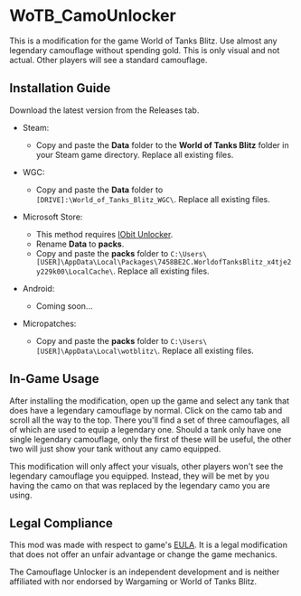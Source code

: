 # WoTB_CamoUnlocker
This is a modification for the game World of Tanks Blitz.
Use almost any legendary camouflage without spending gold. This is only visual and not actual. Other players will see a standard camouflage.

## Installation Guide
Download the latest version from the Releases tab.

* Steam:
  * Copy and paste the **Data** folder to the **World of Tanks Blitz** folder in your Steam game directory. Replace all existing files.
 
* WGC:
  * Copy and paste the **Data** folder to `[DRIVE]:\World_of_Tanks_Blitz_WGC\`. Replace all existing files.
 
* Microsoft Store:
  * This method requires [IObit Unlocker](https://www.iobit.com/en/iobit-unlocker.php).
  * Rename **Data** to **packs**.
  * Copy and paste the **packs** folder to `C:\Users\[USER]\AppData\Local\Packages\7458BE2C.WorldofTanksBlitz_x4tje2y229k00\LocalCache\`. Replace all existing files.
 
* Android:
  * Coming soon...
 
* Micropatches:
  * Copy and paste the **packs** folder to `C:\Users\[USER]\AppData\Local\wotblitz\`. Replace all existing files.

 ## In-Game Usage
 After installing the modification, open up the game and select any tank that does have a legendary camouflage by normal. Click on the camo tab and scroll all the way to the top. There you'll find a set of three camouflages, all of which are used to equip a legendary one. Should a tank only have one single legendary camouflage, only the first of these will be useful, the other two will just show your tank without any camo equipped.
 
 This modification will only affect your visuals, other players won't see the legendary camouflage you equipped. Instead, they will be met by you having the camo on that was replaced by the legendary camo you are using.

 ## Legal Compliance
 This mod was made with respect to game's [EULA](https://legal.eu.wargaming.net/en/eula/). It is a legal modification that does not offer an unfair advantage or change the game mechanics.

 The Camouflage Unlocker is an independent development and is neither affiliated with nor endorsed by Wargaming or World of Tanks Blitz. 
